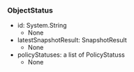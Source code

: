 ### ObjectStatus
- id: System.String
  - None
- latestSnapshotResult: SnapshotResult
  - None
- policyStatuses: a list of PolicyStatuss
  - None
